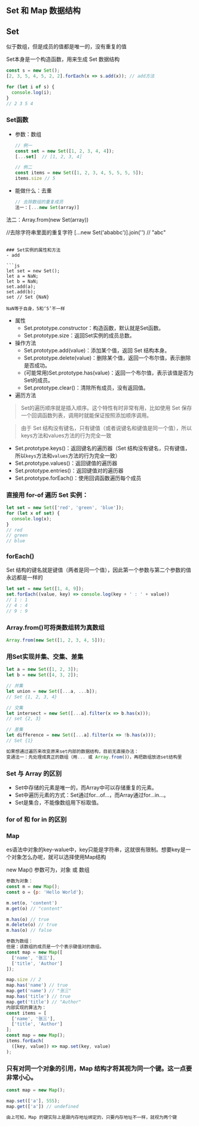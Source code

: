 ## Set 和 Map 数据结构
## Set
似于数组，但是成员的值都是唯一的，没有重复的值

Set本身是一个构造函数，用来生成 Set 数据结构
      
```js
const s = new Set();
[2, 3, 5, 4, 5, 2, 2].forEach(x => s.add(x)); // add方法

for (let i of s) {
  console.log(i);
}
// 2 3 5 4
```

### Set函数
- 参数：数组

  ```js
  // 例一
  const set = new Set([1, 2, 3, 4, 4]);
  [...set]  // [1, 2, 3, 4]
  
  // 例二
  const items = new Set([1, 2, 3, 4, 5, 5, 5, 5]);
  items.size // 5
  ```

- 能做什么：去重

  ```js
  // 去除数组的重复成员
  法一：[...new Set(array)] 
法二：Array.from(new Set(array))
  
  //去除字符串里面的重复字符
  [...new Set('ababbc')].join('')
  // "abc"
  ```

### Set实例的属性和方法
- add

  ```js
  let set = new Set();
  let a = NaN;
  let b = NaN;
  set.add(a);
  set.add(b);
set // Set {NaN}
  
  NaN等于自身，5和‘5’不一样
  ```
- 属性
  - Set.prototype.constructor：构造函数，默认就是Set函数。
  - Set.prototype.size：返回Set实例的成员总数。
- 操作方法
  - Set.prototype.add(value)：添加某个值，返回 Set 结构本身。
  - Set.prototype.delete(value)：删除某个值，返回一个布尔值，表示删除是否成功。
  - (可能常用)Set.prototype.has(value)：返回一个布尔值，表示该值是否为Set的成员。
  - Set.prototype.clear()：清除所有成员，没有返回值。
- 遍历方法
>Set的遍历顺序就是插入顺序。这个特性有时非常有用，比如使用 Set 保存一个回调函数列表，调用时就能保证按照添加顺序调用。

>由于 Set 结构没有键名，只有键值（或者说键名和键值是同一个值），所以keys方法和values方法的行为完全一致
  - Set.prototype.keys()：返回键名的遍历器（Set 结构没有键名，只有键值，所以`keys`方法和`values`方法的行为完全一致）
  - Set.prototype.values()：返回键值的遍历器
  - Set.prototype.entries()：返回键值对的遍历器
  - Set.prototype.forEach()：使用回调函数遍历每个成员

### 直接用 for-of 遍历 Set 实例：
```js
let set = new Set(['red', 'green', 'blue']);
for (let x of set) {
  console.log(x);
}
// red
// green
// blue
```
### forEach()

Set 结构的键名就是键值（两者是同一个值），因此第一个参数与第二个参数的值永远都是一样的

```js
let set = new Set([1, 4, 9]);
set.forEach((value, key) => console.log(key + ' : ' + value))
// 1 : 1
// 4 : 4
// 9 : 9
```
### Array.from()可将类数组转为真数组
```js
Array.from(new Set([1, 2, 3, 4, 5]));
```
### 用Set实现并集、交集、差集

```js
let a = new Set([1, 2, 3]);
let b = new Set([4, 3, 2]);

// 并集
let union = new Set([...a, ...b]);
// Set {1, 2, 3, 4}

// 交集
let intersect = new Set([...a].filter(x => b.has(x)));
// set {2, 3}

// 差集
let difference = new Set([...a].filter(x => !b.has(x)));
// Set {1}

如果想通过遍历来改变原来set内部的数据结构，目前无直接办法：
变通法一：先处理成真正的数组（用... 或 Array.from()），再把数组放进set结构里

```
### Set 与 Array 的区别

- Set中存储的元素是唯一的，而Array中可以存储重复的元素。
- Set中遍历元素的方式：Set通过for…of…，而Array通过for…in…。
- Set是集合，不能像数组用下标取值。

### for of 和 for in 的区别



### Map

es语法中对象的key-walue中，key只能是字符串，这就很有限制。想要key是一个对象怎么办呢，就可以选择使用Map结构

new Map() 参数可为，对象 或 数组

```js
参数为对象：
const m = new Map();
const o = {p: 'Hello World'};

m.set(o, 'content')
m.get(o) // "content"

m.has(o) // true
m.delete(o) // true
m.has(o) // false
```




```js
参数为数组：
但是：该数组的成员是一个个表示键值对的数组。
const map = new Map([
  ['name', '张三'],
  ['title', 'Author']
]);

map.size // 2
map.has('name') // true
map.get('name') // "张三"
map.has('title') // true
map.get('title') // "Author"
内部实现的算法为：
const items = [
  ['name', '张三'],
  ['title', 'Author']
];
const map = new Map();
items.forEach(
  ([key, value]) => map.set(key, value)
);
```
### 只有对同一个对象的引用，Map 结构才将其视为同一个键。这一点要非常小心。
```js
const map = new Map();

map.set(['a'], 555);
map.get(['a']) // undefined

由上可知，Map 的键实际上是跟内存地址绑定的，只要内存地址不一样，就视为两个键
```